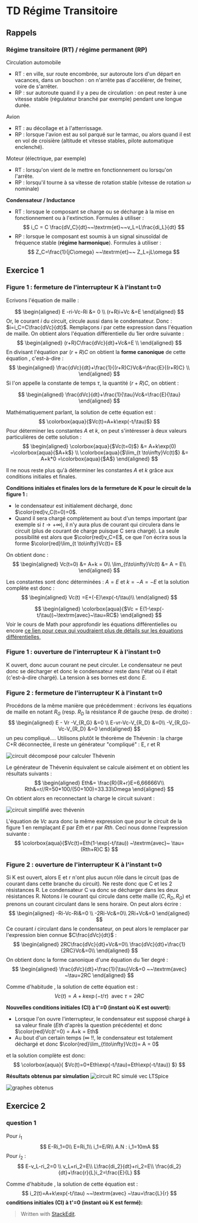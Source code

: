 # TD Régime Transitoire

## Rappels
### Régime transitoire (RT) / régime permanent (RP)
Circulation automobile
* RT : en ville, sur route encombrée, sur autoroute lors d'un départ en vacances, dans un bouchon : on n'arrête pas d'accélérer, de freiner, voire de s'arrêter.
* RP : sur autoroute quand il y a peu de circulation : on peut rester à une vitesse stable (régulateur branché par exemple) pendant une longue durée.

Avion 
* RT : au décollage et à l'atterrissage.
* RP : lorsque l'avion est au sol parqué sur le tarmac, ou alors quand il est en vol de croisière (altitude et vitesse stables, pilote automatique enclenché).

Moteur (électrique, par exemple)

* RT : lorsqu'on vient de le mettre en fonctionnement ou lorsqu'on l'arrête.
* RP : lorsqu'il tourne à sa vitesse de rotation stable (vitesse de rotation $\omega$ nominale)

**Condensateur / Inductance**
* RT : lorsque le composant se charge ou se décharge à la mise en fonctionnement ou à l'extinction. Formules à utiliser :
$$
i_C = C \frac{dV_C}{dt}~~\textrm{et}~~v_L=L\frac{di_L}{dt}
$$
* RP : lorsque le composant est soumis à un signal sinusoïdal de fréquence stable (**régime harmonique**). Formules à utiliser :
$$
Z_C=\frac{1}{jC\omega} ~~\textrm{et}~~ Z_L=jL\omega
$$
## Exercice  1

### Figure 1 : fermeture de l'interrupteur K à l'instant t=0
Ecrivons l'équation de maille :

$$
\begin{aligned}
E -ri-Vc-Ri &= 0 \\
(r+R)i+Vc &=E 
\end{aligned}
$$
Or, le courant $i$  du circuit, circule aussi dans le condensateur. Donc : $i=i_C=C\frac{dVc}{dt}$. Remplaçons $i$ par cette expression dans l'équation de maille. On obtient alors l'équation différentielle du 1ier ordre suivante : 
$$
\begin{aligned}
(r+R)C\frac{dVc}{dt}+Vc&=E \\
\end{aligned}
$$
En divisant l'équation par $(r+R)C$ on obtient la **forme canonique** de cette équation , c'est-à-dire : 
$$
\begin{aligned}
\frac{dVc}{dt}+\frac{1}{(r+R)C}Vc&=\frac{E}{(r+R)C} \\
\end{aligned}
$$
Si l'on appelle  la constante de temps $\tau$, la quantité $(r+R)C$, on obtient :

$$
\begin{aligned}
\frac{dVc}{dt}+\frac{1}{\tau}Vc&=\frac{E}{\tau} 
\end{aligned}
$$

Mathématiquement parlant, la solution de cette équation est : 
$$
\colorbox{aqua}{$Vc(t)=A+k\exp(-t/\tau)$}
$$
Pour déterminer les constantes $A$ et $k$, on peut s'intéresser à deux valeurs particulières de cette solution :
$$
\begin{aligned}
\colorbox{aqua}{$Vc(t=0)$} &= A+k\exp(0) =\colorbox{aqua}{$A+k$} \\ 
\colorbox{aqua}{$\lim_{t \to\infty}Vc(t)$} &= A+k*0 =\colorbox{aqua}{$A$} 
\end{aligned}
$$

Il ne nous reste plus qu'à déterminer les constantes $A$ et $k$ grâce aux conditions initiales et finales.

**Conditions initiales et finales lors de la fermeture de K pour le circuit de la figure 1 :**

* le condensateur est initialement déchargé, donc $\color{red}v_C(t=0)=0$. 
* Quand il sera chargé complètement au bout d'un temps important (par exemple si $t \to+\infty$), il n'y aura plus de courant qui circulera dans le circuit (plus de courant de charge puisque C sera chargé). La seule possibilité est alors que $\color{red}v_C=E$, ce que l'on écrira sous la forme $\color{red}\lim_{t \to\infty}Vc(t)= E$

On obtient donc :
$$
\begin{aligned}
Vc(t=0) &= A+k = 0\\
\lim_{t\to\infty}Vc(t) &= A = E\\
\end{aligned}
$$

Les constantes sont donc déterminées : $A=E$ et $k=-A=-E$ et la solution complète est donc :
$$
\begin{aligned}
Vc(t) =E+(-E)\exp(-t/\tau)\\
\end{aligned}
$$

$$
\begin{aligned}
\colorbox{aqua}{$Vc = E(1-\exp(-t/\tau))~\textrm{avec}~\tau=RC$}
\end{aligned}
$$
Voir le cours de Math pour approfondir les équations différentielles ou encore [ce lien pour ceux qui voudraient plus de détails sur les équations différentielles,](http://www.tsi.lycee-louis-vincent.fr/wp-content/uploads/2013/12/equadiff.pdf) 

### Figure 1 : ouverture de l'interrupteur K à l'instant t=0
K ouvert, donc aucun courant ne peut circuler. Le condensateur ne peut donc se décharger et donc le condensateur reste dans l'état où il était (c'est-à-dire chargé). La tension à ses bornes est donc $E$.


### Figure 2 : fermeture de l'interrupteur K à l'instant t=0
Procédons de la même manière que précédemment : écrivons les équations de maille en notant $R_G$ (resp. $R_D$ la résistance $R$ de gauche (resp. de droite) :
$$
\begin{aligned}
E - Vr -V_{R_G}  &=0 \\
E-vr-Vc-V_{R_D} &=0\\
-V_{R_G}-Vc-V_{R_D} &=0 
\end{aligned}
$$
un peu compliqué....
Utilisons plutôt le théorème de Thévenin : la charge C+R déconnectée, il reste un générateur "compliqué" : E, r et R

![circuit décomposé pour calculer Thévenin](https://raw.githubusercontent.com/sl4iut3/Documents/master/M1104/fig2Thevenin.png)

Le générateur de Thévenin équivalent se calcule aisément et on obtient les résultats suivants :
$$
\begin{aligned}
Eth&= \frac{R}{R+r}E=6,66666V\\
Rth&=r//R=50*100/(50+100)=33.33\Omega
\end{aligned}
$$
On obtient alors en reconnectant la charge le circuit suivant :

![circuit simplifié avec thévenin](https://github.com/sl4iut3/Documents/raw/master/M1104/tdrt-fig2-thevenin-schema.png)

L'équation de $Vc$ aura donc la même expression que pour le circuit de la figure 1 en remplaçant $E$ par $Eth$ et $r$ par $Rth$. Ceci nous donne l'expression suivante :
$$
\colorbox{aqua}{$Vc(t)=Eth(1-\exp(-t/\tau)) ~\textrm{avec}~ \tau=(Rth+R)C $}
$$

### Figure 2 : ouverture de l'interrupteur K à l'instant t=0

Si K est ouvert, alors E et r n'ont plus aucun rôle dans le circuit (pas de courant dans cette branche du circuit). Ne reste donc que C et les 2 résistances R. 
Le condensateur C va donc se décharger dans les deux résistances R.
Notons $i$ le courant qui circule dans cette maille $(C,R_D, R_G)$ et prenons un courant circulant dans le sens horaire. On peut alors écrire : 
$$
\begin{aligned}
-Ri-Vc-Ri&=0 \\
-2Ri-Vc&=0\\
2Ri+Vc&=0
\end{aligned}
$$
Ce courant $i$ circulant dans le condensateur, on peut alors le remplacer par l'expression bien connue $C\frac{dVc}{dt}$ :
$$
\begin{aligned}
2RC\frac{dVc}{dt}+Vc&=0\\
\frac{dVc}{dt}+\frac{1}{2RC}Vc&=0\\
\end{aligned}
$$
On obtient donc la forme canonique d'une équation du 1ier degré :
$$
\begin{aligned}
\frac{dVc}{dt}+\frac{1}{\tau}Vc&=0 ~~\textrm{avec} ~\tau=2RC
\end{aligned}
$$

Comme d'habitude , la solution de cette équation est : 
$$
Vc(t)=A+k\exp(-t/\tau) ~~\textrm{avec} ~\tau=2RC
$$

**Nouvelles conditions initiales (CI)  à t'=0 (instant où K est ouvert):** 

* Lorsque l'on ouvre l'interrupteur, le condensateur est supposé chargé à sa valeur finale ($Eth$ d'après la question précédente) et donc $\color{red}Vc(t'=0) = A+k = Eth$ 
*  Au bout d'un certain temps ($\infty$ !!, le condensateur est totalement déchargé et donc $\color{red}\lim_{t\to\infty}Vc(t)= A = 0$

et la solution complète est donc:
$$
\colorbox{aqua}{ $Vc(t)=0+Eth\exp(-t/\tau)=Eth\exp(-t/\tau)) $}
$$

**Résultats obtenus par simulation**
![circuit RC simulé vec LTSpice](https://github.com/sl4iut3/Documents/raw/master/M1104/circuitRC.png)

![graphes obtenus](https://github.com/sl4iut3/Documents/raw/master/M1104/circuitRC-graphes.png)

## Exercice 2

### question 1
Pour $i_1$
$$
E-Ri_1=0\\
E=Ri_1\\
i_1=E/R\\
A.N : i_1=10mA
$$
Pour $i_2$ :
$$
E-v_L-ri_2=0 \\
v_L+ri_2=E\\
L\frac{di_2}{dt}+ri_2=E\\
\frac{di_2}{dt}+\frac{r}{L}i_2=\frac{E}{L}
$$

Comme d'habitude , la solution de cette équation est : 
$$
i_2(t)=A+k\exp(-t/\tau) ~~\textrm{avec} ~\tau=\frac{L}{r}
$$
**conditions initiales (CI)  à t'=0 (instant où K est fermé):**
 



> Written with [StackEdit](https://stackedit.io/).
<!--stackedit_data:
eyJoaXN0b3J5IjpbMTI5Mzg0MzUwMCwyMjUyNjUzNjMsMTE1Mj
M1MjkwOSwxNTk4ODYxNzcwLDEyNjU5NjQ0MTksNzIzOTI5Mzc0
LC01MzIzNzgyMTMsMjA4NzA2MjM4NywtODEyMjUxOTc4LDE1OD
c4MjQ4MzcsOTg1NTA4MTQzLDExMzcwOTIwOTRdfQ==
-->